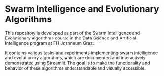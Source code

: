 # Swarm Intelligence and Evolutionary Algorithms

This repository is developed as part of the Swarm Intelligence and Evolutionary Algorithms course in the Data Science and Artificial Intelligence program at FH Joanneum Graz.

It contains various tasks and experiments implementing swarm intelligence and evolutionary algorithms, which are documented and interactively demonstrated using Streamlit. The goal is to make the functionality and behavior of these algorithms understandable and visually accessible.
